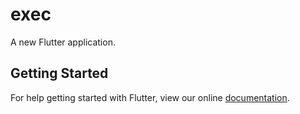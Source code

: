 # exec

A new Flutter application.

## Getting Started

For help getting started with Flutter, view our online
[documentation](https://flutter.io/).

